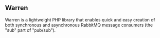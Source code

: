 Warren
------

Warren is a lightweight PHP library that enables quick and easy creation of
both synchronous and asynchronous RabbitMQ message consumers (the "sub" part
of "pub/sub").
